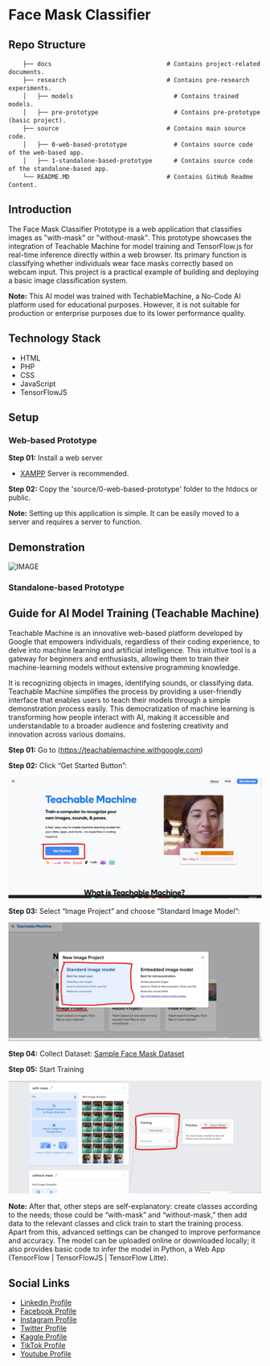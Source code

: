 # Face Mask Classifier

## Repo Structure

```
    ├── docs                                # Contains project-related documents.
    ├── research                            # Contains pre-research experiments.
    │   ├── models                            # Contains trained models. 
    │   ├── pre-prototype                     # Contains pre-prototype (basic project).
    ├── source                              # Contains main source code.
    │   ├── 0-web-based-prototype             # Contains source code of the web-based app.
    │   ├── 1-standalone-based-prototype      # Contains source code of the standalone-based app.
    └── README.MD                           # Contains GitHub Readme Content.

```

## Introduction

The Face Mask Classifier Prototype is a web application that classifies images as "with-mask" or "without-mask". This prototype showcases the integration of Teachable Machine for model training and TensorFlow.js for real-time inference directly within a web browser. Its primary function is classifying whether individuals wear face masks correctly based on webcam input. This project is a practical example of building and deploying a basic image classification system.

**Note:** This AI model was trained with TechableMachine, a No-Code AI platform used for educational purposes. However, it is not suitable for production or enterprise purposes due to its lower performance quality.

## Technology Stack

- HTML
- PHP
- CSS
- JavaScript
- TensorFlowJS

## Setup

### Web-based Prototype

**Step 01:** Install a web server

- [XAMPP](https://www.apachefriends.org/download.html) Server is recommended.

**Step 02:** Copy the 'source/0-web-based-prototype' folder to the htdocs or public.

**Note:** Setting up this application is simple. It can be easily moved to a server and requires a server to function.

## Demonstration

![IMAGE](docs/github-readme-content/demo.gif)


### Standalone-based Prototype


## Guide for AI Model Training (Teachable Machine)

Teachable Machine is an innovative web-based platform developed by Google that empowers individuals, regardless of their coding experience, to delve into machine learning and artificial intelligence. This intuitive tool is a gateway for beginners and enthusiasts, allowing them to train their machine-learning models without extensive programming knowledge.

It is recognizing objects in images, identifying sounds, or classifying data. Teachable Machine simplifies the process by providing a user-friendly interface that enables users to teach their models through a simple demonstration process easily. This democratization of machine learning is transforming how people interact with AI, making it accessible and understandable to a broader audience and fostering creativity and innovation across various domains.

**Step 01:** Go to (https://teachablemachine.withgoogle.com)

**Step 02:** Click “Get Started Button”:

![IMAGE](docs/github-readme-content/1.jpg)

**Step 03:** Select “Image Project” and choose “Standard Image Model”:

![IMAGE](docs/github-readme-content/2.jpg)

**Step 04:** Collect Dataset: [Sample Face Mask Dataset](https://zenodo.org/record/6408603)

**Step 05:** Start Training

![IMAGE](docs/github-readme-content/3.jpg)

**Note:** After that, other steps are self-explanatory: create classes according to the needs; those could be “with-mask” and “without-mask,” then add data to the relevant classes and click train to start the training process. Apart from this, advanced settings can be changed to improve performance and accuracy. The model can be uploaded online or downloaded locally; it also provides basic code to infer the model in Python, a Web App (TensorFlow | TensorFlowJS | TensorFlow Litte).

## Social Links

- [Linkedin Profile](https://www.linkedin.com/in/gunarakulangunaretnam)
- [Facebook Profile](https://www.facebook.com/gunarakulangunaratnam)
- [Instagram Profile](https://www.instagram.com/gunarakulangunaretnam)
- [Twitter Profile ](https://twitter.com/gunarakulangr)
- [Kaggle Profile](https://www.kaggle.com/gunarakulangr)
- [TikTok Profile](https://www.tiktok.com/@gunarakulangunaretnam)
- [Youtube Profile](https://www.youtube.com/channel/UCMWkED5sabgVZSCKjZuRJXA)

